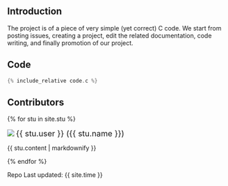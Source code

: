 ## Introduction

The project is of a piece of very simple (yet correct) C code. We start from posting issues, creating a project, edit the related documentation, code writing, and finally promotion of our project.

## Code
```C
{% include_relative code.c %}
```
## Contributors

{% for stu in site.stu %}
  <div>
    <img src="{{ stu.image }}" style="display: inline-block; max-width: 50px">
    <span style="font-size: 1.3em">{{ stu.user }} ({{ stu.name }})</span>
    <p>{{ stu.content | markdownify }}</p>
  </div>
{% endfor %}

Repo Last updated: {{ site.time }}
